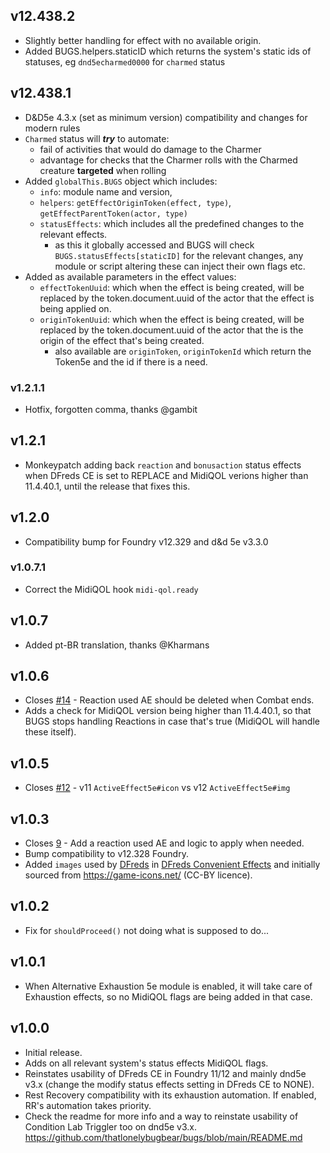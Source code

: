 ## v12.438.2
* Slightly better handling for effect with no available origin.
* Added BUGS.helpers.staticID which returns the system's static ids of statuses, eg `dnd5echarmed0000` for `charmed` status

## v12.438.1
* D&D5e 4.3.x (set as minimum version) compatibility and changes for modern rules
* `Charmed` status will ***try*** to automate:
  * fail of activities that would do damage to the Charmer
  * advantage for checks that the Charmer rolls with the Charmed creature **targeted** when rolling
* Added `globalThis.BUGS` object which includes: 
  * `info`: module name and version,
  * `helpers`:  `getEffectOriginToken(effect, type)`, `getEffectParentToken(actor, type)` 
  * `statusEffects`: which includes all the predefined changes to the relevant effects.
    * as this it globally accessed and BUGS will check `BUGS.statusEffects[staticID]` for the relevant changes, any module or script altering these can inject their own flags etc.
* Added as available parameters in the effect values:
  * `effectTokenUuid`: which when the effect is being created, will be replaced by the token.document.uuid of the actor that the effect is being applied on.
  * `originTokenUuid`: which when the effect is being created, will be replaced by the token.document.uuid of the actor that the is the origin of the effect that's being created.
     * also available are `originToken`, `originTokenId` which return the Token5e and the id if there is a need.

### v1.2.1.1
- Hotfix, forgotten comma, thanks @gambit

## v1.2.1
- Monkeypatch adding back `reaction` and `bonusaction` status effects when DFreds CE is set to REPLACE and MidiQOL verions higher than 11.4.40.1, until the release that fixes this.

## v1.2.0
- Compatibility bump for Foundry v12.329 and d&d 5e v3.3.0

 ### v1.0.7.1
- Correct the MidiQOL hook `midi-qol.ready`

## v1.0.7
- Added pt-BR translation, thanks @Kharmans

## v1.0.6
- Closes [#14](https://github.com/thatlonelybugbear/bugs/issues/14) - Reaction used AE should be deleted when Combat ends.
- Adds a check for MidiQOL version being higher than 11.4.40.1, so that BUGS stops handling Reactions in case that's true (MidiQOL will handle these itself).

## v1.0.5
- Closes [#12](https://github.com/thatlonelybugbear/bugs/issues/12) - v11 `ActiveEffect5e#icon` vs v12 `ActiveEffect5e#img`

## v1.0.3
- Closes [9](https://github.com/thatlonelybugbear/bugs/issues/9) - Add a reaction used AE and logic to apply when needed.
- Bump compatibility to v12.328 Foundry.
- Added `images` used by [DFreds](https://github.com/DFreds) in [DFreds Convenient Effects](https://github.com/DFreds/dfreds-convenient-effects) and initially sourced from https://game-icons.net/ (CC-BY licence).

## v1.0.2
- Fix for `shouldProceed()` not doing what is supposed to do...

## v1.0.1
- When Alternative Exhaustion 5e module is enabled, it will take care of Exhaustion effects, so no MidiQOL flags are being added in that case.

## v1.0.0
- Initial release.
- Adds on all relevant system's status effects MidiQOL flags.
- Reinstates usability of DFreds CE in Foundry 11/12 and mainly dnd5e v3.x (change the modify status effects setting in DFreds CE to NONE).
- Rest Recovery compatibility with its exhaustion automation. If enabled, RR's automation takes priority.
- Check the readme for more info and a way to reinstate usability of Condition Lab Triggler too on dnd5e v3.x.
<https://github.com/thatlonelybugbear/bugs/blob/main/README.md>
